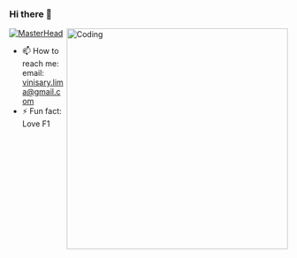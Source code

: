 ### Hi there 👋
[![MasterHead](https://images.unsplash.com/photo-1481349518771-20055b2a7b24?ixlib=rb-4.0.3&ixid=MnwxMjA3fDB8MHxzZWFyY2h8NHx8cmFuZG9tfGVufDB8fDB8fA%3D%3D&w=1000&q=80)](https://github.com/ViniMSLima)
<img align="right" alt="Coding" width="400" src="https://w0.peakpx.com/wallpaper/543/924/HD-wallpaper-blake-m-kandzer-dog-digital-painting-digital-art-pet-artwork-brown-eyes-belt-buckle-belt-seat-sitting-white-background-fan-art-looking-at-viewer-animals-portrait-display-artstation.jpg">




- 📫 How to reach me: 
  email: vinisary.lima@gmail.com
- ⚡ Fun fact: Love F1
